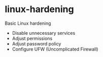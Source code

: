 # linux-hardening

Basic Linux hardening

- Disable unnecessary services
- Adjust permissions
- Adjust password policy
- Configure UFW (Uncomplicated Firewall)